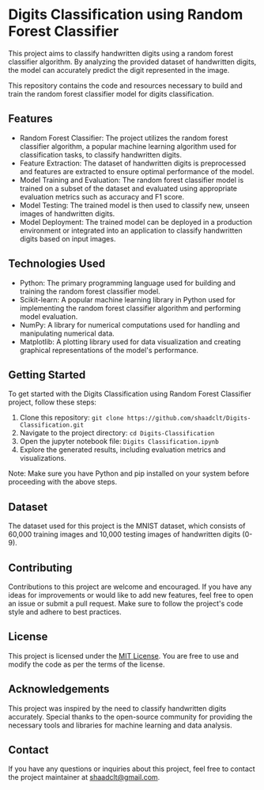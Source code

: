 # Digits Classification using Random Forest Classifier

This project aims to classify handwritten digits using a random forest classifier algorithm. By analyzing the provided dataset of handwritten digits, the model can accurately predict the digit represented in the image.

This repository contains the code and resources necessary to build and train the random forest classifier model for digits classification.

## Features

- Random Forest Classifier: The project utilizes the random forest classifier algorithm, a popular machine learning algorithm used for classification tasks, to classify handwritten digits.
- Feature Extraction: The dataset of handwritten digits is preprocessed and features are extracted to ensure optimal performance of the model.
- Model Training and Evaluation: The random forest classifier model is trained on a subset of the dataset and evaluated using appropriate evaluation metrics such as accuracy and F1 score.
- Model Testing: The trained model is then used to classify new, unseen images of handwritten digits.
- Model Deployment: The trained model can be deployed in a production environment or integrated into an application to classify handwritten digits based on input images.

## Technologies Used

- Python: The primary programming language used for building and training the random forest classifier model.
- Scikit-learn: A popular machine learning library in Python used for implementing the random forest classifier algorithm and performing model evaluation.
- NumPy: A library for numerical computations used for handling and manipulating numerical data.
- Matplotlib: A plotting library used for data visualization and creating graphical representations of the model's performance.

## Getting Started

To get started with the Digits Classification using Random Forest Classifier project, follow these steps:

1. Clone this repository: `git clone https://github.com/shaadclt/Digits-Classification.git`
2. Navigate to the project directory: `cd Digits-Classification`
3. Open the jupyter notebook file: `Digits Classification.ipynb`
5. Explore the generated results, including evaluation metrics and visualizations.

Note: Make sure you have Python and pip installed on your system before proceeding with the above steps.

## Dataset

The dataset used for this project is the MNIST dataset, which consists of 60,000 training images and 10,000 testing images of handwritten digits (0-9). 

## Contributing

Contributions to this project are welcome and encouraged. If you have any ideas for improvements or would like to add new features, feel free to open an issue or submit a pull request. Make sure to follow the project's code style and adhere to best practices.

## License

This project is licensed under the [MIT License](LICENSE). You are free to use and modify the code as per the terms of the license.

## Acknowledgements

This project was inspired by the need to classify handwritten digits accurately. Special thanks to the open-source community for providing the necessary tools and libraries for machine learning and data analysis.

## Contact

If you have any questions or inquiries about this project, feel free to contact the project maintainer at [shaadclt@gmail.com](mailto:shaadclt@gmail.com).

